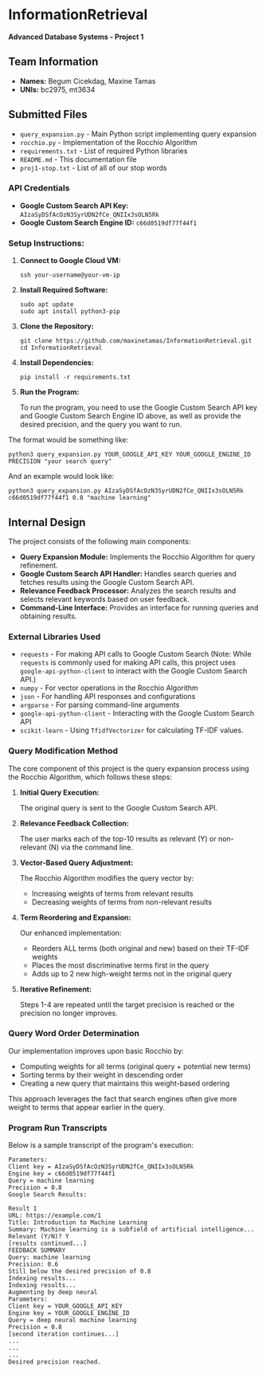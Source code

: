 # InformationRetrieval

**Advanced Database Systems - Project 1**

## Team Information

-   **Names:** Begum Cicekdag, Maxine Tamas
-   **UNIs:** bc2975, mt3634

## Submitted Files

-   `query_expansion.py` - Main Python script implementing query expansion
-   `rocchio.py` - Implementation of the Rocchio Algorithm
-   `requirements.txt` - List of required Python libraries
-   `README.md` - This documentation file
-   `proj1-stop.txt` - List of all of our stop words

### API Credentials

-   **Google Custom Search API Key:** 
```AIzaSyDSfAcOzN3SyrUDN2fCe_QNIIx3sOLN5Rk```
-   **Google Custom Search Engine ID:** 
```c66d0519df77f44f1```

### Setup Instructions:

1.  **Connect to Google Cloud VM:**

    ```
    ssh your-username@your-vm-ip
    ```

2.  **Install Required Software:**

    ```
    sudo apt update
    sudo apt install python3-pip
    ```

3.  **Clone the Repository:**

    ```
    git clone https://github.com/maxinetamas/InformationRetrieval.git
    cd InformationRetrieval
    ```

4.  **Install Dependencies:**

    ```
    pip install -r requirements.txt
    ```

5.  **Run the Program:**

    To run the program, you need to use the Google Custom Search API key and Google Custom Search Engine ID above, as well as provide the desired precision, and the query you want to run.

   The format would be something like:

    python3 query_expansion.py YOUR_GOOGLE_API_KEY YOUR_GOOGLE_ENGINE_ID PRECISION "your search query"

   And an example would look like:

    python3 query_expansion.py AIzaSyDSfAcOzN3SyrUDN2fCe_QNIIx3sOLN5Rk c66d0519df77f44f1 0.8 "machine learning"

## Internal Design

The project consists of the following main components:

-   **Query Expansion Module:** Implements the Rocchio Algorithm for query refinement.
-   **Google Custom Search API Handler:** Handles search queries and fetches results using the Google Custom Search API.
-   **Relevance Feedback Processor:** Analyzes the search results and selects relevant keywords based on user feedback.
-   **Command-Line Interface:** Provides an interface for running queries and obtaining results.

### External Libraries Used

-   `requests` - For making API calls to Google Custom Search (Note: While `requests` is commonly used for making API calls, this project uses `google-api-python-client` to interact with the Google Custom Search API.)
-   `numpy` - For vector operations in the Rocchio Algorithm
-   `json` - For handling API responses and configurations
-   `argparse` - For parsing command-line arguments
-   `google-api-python-client` - Interacting with the Google Custom Search API
-   `scikit-learn` - Using `TfidfVectorizer` for calculating TF-IDF values.

### Query Modification Method

The core component of this project is the query expansion process using the Rocchio Algorithm, which follows these steps:

1.  **Initial Query Execution:**

    The original query is sent to the Google Custom Search API.
2.  **Relevance Feedback Collection:**

    The user marks each of the top-10 results as relevant (Y) or non-relevant (N) via the command line.
3.  **Vector-Based Query Adjustment:**

    The Rocchio Algorithm modifies the query vector by:

    -   Increasing weights of terms from relevant results
    -   Decreasing weights of terms from non-relevant results
4.  **Term Reordering and Expansion:**

    Our enhanced implementation:

    -   Reorders ALL terms (both original and new) based on their TF-IDF weights
    -   Places the most discriminative terms first in the query
    -   Adds up to 2 new high-weight terms not in the original query
5.  **Iterative Refinement:**

    Steps 1-4 are repeated until the target precision is reached or the precision no longer improves.

### Query Word Order Determination

Our implementation improves upon basic Rocchio by:

-   Computing weights for all terms (original query + potential new terms)
-   Sorting terms by their weight in descending order
-   Creating a new query that maintains this weight-based ordering

This approach leverages the fact that search engines often give more weight to terms that appear earlier in the query.

### Program Run Transcripts

Below is a sample transcript of the program's execution:

```
Parameters:
Client key = AIzaSyDSfAcOzN3SyrUDN2fCe_QNIIx3sOLN5Rk
Engine key = c66d0519df77f44f1
Query = machine learning
Precision = 0.8
Google Search Results:

Result 1
URL: https://example.com/1
Title: Introduction to Machine Learning
Summary: Machine learning is a subfield of artificial intelligence...
Relevant (Y/N)? Y
[results continued...]
FEEDBACK SUMMARY
Query: machine learning
Precision: 0.6
Still below the desired precision of 0.8
Indexing results...
Indexing results...
Augmenting by deep neural
Parameters:
Client key = YOUR_GOOGLE_API_KEY
Engine key = YOUR_GOOGLE_ENGINE_ID
Query = deep neural machine learning
Precision = 0.8
[second iteration continues...]
...
...
...
Desired precision reached.
```
